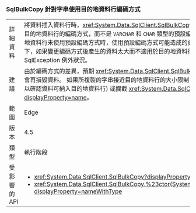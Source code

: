 ### <a name="sqlbulkcopy-uses-destination-column-encoding-for-strings"></a>SqlBulkCopy 針對字串使用目的地資料行編碼方式

|   |   |
|---|---|
|詳細資料|將資料插入資料行時，<xref:System.Data.SqlClient.SqlBulkCopy?displayProperty=name> 會使用目的地資料行的編碼方式，而不是 <code>VARCHAR</code> 和 <code>CHAR</code> 類型的預設編碼方式。 這項變更可排除當目的地資料行未使用預設編碼方式時，使用預設編碼方式可能造成的資料損毀。 在某些鮮少發生的情況下，如果變更編碼方式後產生的資料太大而不適用於目的地資料行，現有的應用程式可能會擲回 SqlException 例外狀況。|
|建議|由於編碼方式的差異，預期 <xref:System.Data.SqlClient.SqlBulkCopy?displayProperty=name> 不會再損毀資料。 如果所複製的字串接近目的地資料行的大小限制，可能必須預先編碼資料 (要複製以確認資料可納入目的地資料行) 或攔截 <xref:System.Data.SqlClient.SqlException?displayProperty=name>。|
|範圍|Edge|
|版本|4.5|
|類型|執行階段|
|受影響的 API|<ul><li><xref:System.Data.SqlClient.SqlBulkCopy?displayProperty=nameWithType></li><li><xref:System.Data.SqlClient.SqlBulkCopy.%23ctor(System.Data.SqlClient.SqlConnection)?displayProperty=nameWithType></li></ul>|

